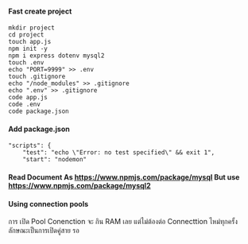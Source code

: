 #### Fast create project
```
mkdir project
cd project
touch app.js
npm init -y
npm i express dotenv mysql2
touch .env
echo "PORT=9999" >> .env
touch .gitignore
echo "/node_modules" >> .gitignore
echo ".env" >> .gitignore
code app.js
code .env
code package.json
```

#### Add package.json

```
"scripts": {
    "test": "echo \"Error: no test specified\" && exit 1",
    "start": "nodemon"
```

#### Read Document As https://www.npmjs.com/package/mysql But use https://www.npmjs.com/package/mysql2


#### Using connection pools
การ เปิด Pool Conenction จะ กิน RAM เลย แต่ไม่ต้องต่อ Connecttion ไหม่ทุกครั้ง  ลักษณะเป็นการเปิดคู่สาย รอ